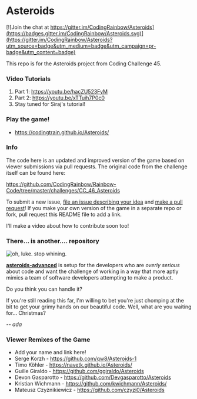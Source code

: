 # Asteroids

[![Join the chat at https://gitter.im/CodingRainbow/Asteroids](https://badges.gitter.im/CodingRainbow/Asteroids.svg)](https://gitter.im/CodingRainbow/Asteroids?utm_source=badge&utm_medium=badge&utm_campaign=pr-badge&utm_content=badge)

This repo is for the Asteroids project from Coding Challenge 45.

### Video Tutorials
1. Part 1: https://youtu.be/hacZU523FyM
2. Part 2: https://youtu.be/xTTuih7P0c0
3. Stay tuned for Siraj's tutorial!

### Play the game!
* https://codingtrain.github.io/Asteroids/

### Info

The code here is an updated and improved version of the game based on viewer submissions via pull requests.  The original code from the challenge itself can be found here:

https://github.com/CodingRainbow/Rainbow-Code/tree/master/challenges/CC_46_Asteroids

To submit a new issue, [file an issue describing your idea](https://github.com/CodingRainbow/Asteroids/issues/new) and [make a pull request](https://github.com/CodingRainbow/Asteroids/pulls)! If you make your own version of the game in a separate repo or fork, pull request this README file to add a link.

I'll make a video about how to contribute soon too!

### There... is another.... repository
![oh, luke. stop whining.](http://i.giphy.com/QxHzTRigoD9HG.gif)

**[asteroids-advanced](https://github.com/CodingRainbow/asteroids-advanced)** is setup for the developers who are *overly serious* about code and want the challenge of working in a way that more aptly mimics a team of software developers attempting to make a product. 

Do you think you can handle it? 

If you're still reading this far, I'm willing to bet you're just chomping at the bit to get your grimy hands on our beautiful code. Well, what are you waiting for... Christmas?

*-- ada*

### Viewer Remixes of the Game

* Add your name and link here!
* Serge Korzh - https://github.com/qw8/Asteroids-1
* Timo Köhler - https://navetk.github.io/Asteroids/
* Guille Giraldo - https://github.com/ggiraldo/Asteroids
* Devon Gasparotto - https://github.com/Devgasparotto/Asteroids
* Kristian Wichmann - https://github.com/kwichmann/Asteroids/
* Mateusz Czyżnikiewicz - https://github.com/czyzi0/Asteroids
